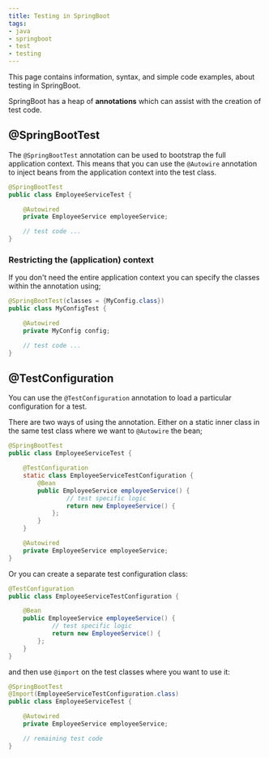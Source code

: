 ```yaml
---
title: Testing in SpringBoot
tags:
- java
- springboot
- test
- testing
---
```


This page contains information, syntax, and simple code examples, about testing in SpringBoot.
<!--more-->

SpringBoot has a heap of **annotations** which can assist with the creation of test code.

## @SpringBootTest

The ``@SpringBootTest`` annotation can be used to bootstrap the full application context.
This means that you can use the `@Autowire` annotation to inject beans from the application context into the test class.

```java
@SpringBootTest
public class EmployeeServiceTest {

    @Autowired
    private EmployeeService employeeService;

    // test code ...
}
```

### Restricting the (application) context

If you don't need the entire application context you can specify the classes within the annotation using;
```java
@SpringBootTest(classes = {MyConfig.class})
public class MyConfigTest {

    @Autowired
    private MyConfig config;

    // test code ...
}
```

## @TestConfiguration

You can use the `@TestConfiguration` annotation to load a particular configuration for a test.

There are two ways of using the annotation. 
Either on a static inner class in the same test class where we want to `@Autowire` the bean;

```java
@SpringBootTest
public class EmployeeServiceTest {

    @TestConfiguration
    static class EmployeeServiceTestConfiguration {
        @Bean
        public EmployeeService employeeService() {
                // test specific logic
                return new EmployeeService() {
            };
        }
    }

    @Autowired
    private EmployeeService employeeService;
}
```

Or you can create a separate test configuration class:

```java
@TestConfiguration
public class EmployeeServiceTestConfiguration {

    @Bean
    public EmployeeService employeeService() {
            // test specific logic
            return new EmployeeService() {
        };
    }
}
```
and then use `@import` on the test classes where you want to use it:

```java
@SpringBootTest
@Import(EmployeeServiceTestConfiguration.class)
public class EmployeeServiceTest {

    @Autowired
    private EmployeeService employeeService;

    // remaining test code
}
```
